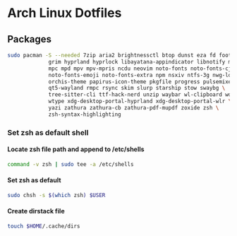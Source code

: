 # Arch Linux Dotfiles

## Packages


```bash
sudo pacman -S --needed 7zip aria2 brightnessctl btop dunst eza fd foot git \
             grim hyprland hyprlock libayatana-appindicator libnotify man-db \
             mpc mpd mpv mpv-mpris ncdu neovim noto-fonts noto-fonts-cjk \
             noto-fonts-emoji noto-fonts-extra npm nsxiv ntfs-3g nwg-look \
             orchis-theme papirus-icon-theme pkgfile progress pulsemixer \
             qt5-wayland rmpc rsync skim slurp starship stow swaybg \
             tree-sitter-cli ttf-hack-nerd unzip waybar wl-clipboard wofi \
             wtype xdg-desktop-portal-hyprland xdg-desktop-portal-wlr \
             yazi zathura zathura-cb zathura-pdf-mupdf zoxide zsh \
             zsh-syntax-highlighting
```

### Set zsh as default shell

#### Locate zsh file path and append to /etc/shells

```sh
command -v zsh | sudo tee -a /etc/shells
```

#### Set zsh as default

```sh
sudo chsh -s $(which zsh) $USER
```

#### Create dirstack file

```sh
touch $HOME/.cache/dirs
```
